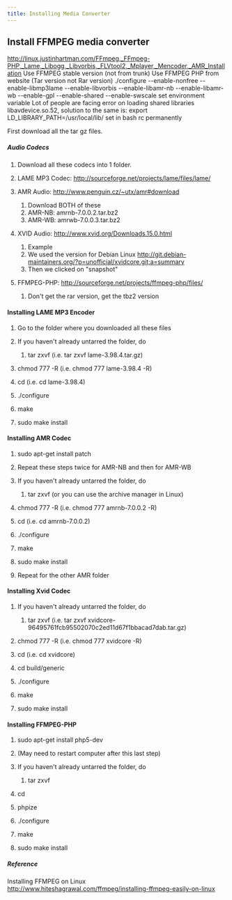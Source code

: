 ```yaml
---
title: Installing Media Converter
---
```


Install FFMPEG media converter
------------------------------

<http://linux.justinhartman.com/FFmpeg,_FFmpeg-PHP,_Lame,_Libogg,_Libvorbis,_FLVtool2,_Mplayer,_Mencoder,_AMR_Installation> Use FFMPEG stable version (not from trunk) Use FFMPEG PHP from website (Tar version not Rar version) ./configure --enable-nonfree --enable-libmp3lame --enable-libvorbis --enable-libamr-nb --enable-libamr-wb --enable-gpl --enable-shared --enable-swscale set environment variable Lot of people are facing error on loading shared libraries libavdevice.so.52, solution to the same is: export LD_LIBRARY_PATH=/usr/local/lib/ set in bash rc permanently

First download all the tar gz files.

##### Audio Codecs

1.  Download all these codecs into 1 folder.
2.  LAME MP3 Codec: <http://sourceforge.net/projects/lame/files/lame/>
3.  AMR Audio: <http://www.penguin.cz/~utx/amr#download>
    1.  Download BOTH of these
    2.  AMR-NB: amrnb-7.0.0.2.tar.bz2
    3.  AMR-WB: amrwb-7.0.0.3.tar.bz2

4.  XVID Audio: <http://www.xvid.org/Downloads.15.0.html>
    1.  Example
    2.  We used the version for Debian Linux <http://git.debian-maintainers.org/?p=unofficial/xvidcore.git;a=summary>
    3.  Then we clicked on "snapshot"

5.  FFMPEG-PHP: <http://sourceforge.net/projects/ffmpeg-php/files/>
    1.  Don't get the rar version, get the tbz2 version

#### Installing LAME MP3 Encoder

1.  Go to the folder where you downloaded all these files
2.  If you haven't already untarred the folder, do
    1.  tar zxvf <lametarfile name> (i.e. tar zxvf lame-3.98.4.tar.gz)

3.  chmod 777 <lamefolder name> -R (i.e. chmod 777 lame-3.98.4 -R)
4.  cd <lamefolder name> (i.e. cd lame-3.98.4)
5.  ./configure
6.  make
7.  sudo make install

#### Installing AMR Codec

1.  sudo apt-get install patch
2.  Repeat these steps twice for AMR-NB and then for AMR-WB
3.  If you haven't already untarred the folder, do
    1.  tar zxvf <amrTarFile name> (or you can use the archive manager in Linux)

4.  chmod 777 <amrFolder name> -R (i.e. chmod 777 amrnb-7.0.0.2 -R)
5.  cd <amrFolder name> (i.e. cd amrnb-7.0.0.2)
6.  ./configure
7.  make
8.  sudo make install
9.  Repeat for the other AMR folder

#### Installing Xvid Codec

1.  If you haven't already untarred the folder, do
    1.  tar zxvf <xvidTarFile name> (i.e. tar zxvf xvidcore-96495761fcb95502070c2ed11d67f1bbacad7dab.tar.gz)

2.  chmod 777 <xvidfolder name> -R (i.e. chmod 777 xvidcore -R)
3.  cd <xvidfolder name> (i.e. cd xvidcore)
4.  cd build/generic
5.  ./configure
6.  make
7.  sudo make install

#### Installing FFMPEG-PHP

1.  sudo apt-get install php5-dev
2.  (May need to restart computer after this last step)
3.  If you haven't already untarred the folder, do
    1.  tar zxvf <ffmpegPHPtarFile name>

4.  cd <ffmpegPHPfolder name>
5.  phpize
6.  ./configure
7.  make
8.  sudo make install

##### Reference

Installing FFMPEG on Linux <http://www.hiteshagrawal.com/ffmpeg/installing-ffmpeg-easily-on-linux>